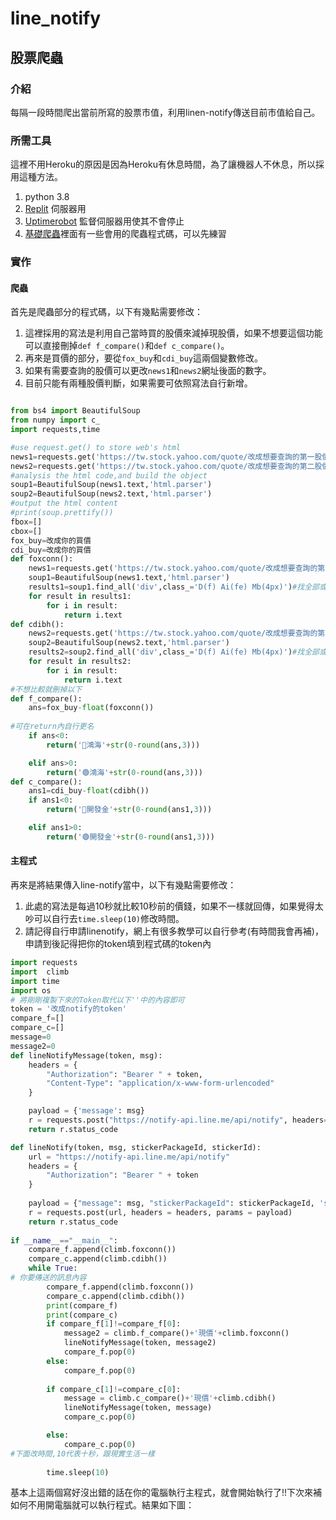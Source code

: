 # line_notify

## 股票爬蟲
### 介紹
每隔一段時間爬出當前所寫的股票市值，利用linen-notify傳送目前市值給自己。
### 所需工具
這裡不用Heroku的原因是因為Heroku有休息時間，為了讓機器人不休息，所以採用這種方法。
1. python 3.8
2. [Replit](https://replit.com/~) 伺服器用
3. [Uptimerobot](https://uptimerobot.com/dashboard#mainDashboard) 監督伺服器用使其不會停止
4. [基礎爬蟲](https://github.com/syuan0327/Web-Scrapying/blob/main/beautifulsoup/beautifulsoup.md)裡面有一些會用的爬蟲程式碼，可以先練習

### 實作
#### 爬蟲
首先是爬蟲部分的程式碼，以下有幾點需要修改：
1.  這裡採用的寫法是利用自己當時買的股價來減掉現股價，如果不想要這個功能可以直接刪掉`def f_compare()`和`def c_compare()`。
2.  再來是買價的部分，要從`fox_buy`和`cdi_buy`這兩個變數修改。
3.  如果有需要查詢的股價可以更改`news1`和`news2`網址後面的數字。
4.  目前只能有兩種股價判斷，如果需要可依照寫法自行新增。
```python

from bs4 import BeautifulSoup
from numpy import c_
import requests,time

#use request.get() to store web's html
news1=requests.get('https://tw.stock.yahoo.com/quote/改成想要查詢的第一股價號碼.TW')
news2=requests.get('https://tw.stock.yahoo.com/quote/改成想要查詢的第二股價號碼.TW')
#analysis the html code,and build the object
soup1=BeautifulSoup(news1.text,'html.parser')
soup2=BeautifulSoup(news2.text,'html.parser')
#output the html content
#print(soup.prettify())
fbox=[]
cbox=[]
fox_buy=改成你的買價
cdi_buy=改成你的買價
def foxconn():
    news1=requests.get('https://tw.stock.yahoo.com/quote/改成想要查詢的第一股價號碼.TW')
    soup1=BeautifulSoup(news1.text,'html.parser')
    results1=soup1.find_all('div',class_='D(f) Ai(fe) Mb(4px)')#找全部或限制數量
    for result in results1:
        for i in result:
            return i.text
def cdibh():
    news2=requests.get('https://tw.stock.yahoo.com/quote/改成想要查詢的第二股價號碼.TW')
    soup2=BeautifulSoup(news2.text,'html.parser')
    results2=soup2.find_all('div',class_='D(f) Ai(fe) Mb(4px)')#找全部或限制數量
    for result in results2:
        for i in result:
            return i.text
#不想比較就刪掉以下
def f_compare():
    ans=fox_buy-float(foxconn())
    
#可在return內自行更名    
    if ans<0:
        return('🔴鴻海'+str(0-round(ans,3)))

    elif ans>0:
        return('🟢鴻海'+str(0-round(ans,3)))
def c_compare():
    ans1=cdi_buy-float(cdibh())
    if ans1<0:
        return('🔴開發金'+str(0-round(ans1,3)))

    elif ans1>0:
        return('🟢開發金'+str(0-round(ans1,3)))

```
#### 主程式
再來是將結果傳入line-notify當中，以下有幾點需要修改：
1.  此處的寫法是每過10秒就比較10秒前的價錢，如果不一樣就回傳，如果覺得太吵可以自行去`time.sleep(10)`修改時間。
2.  請記得自行申請linenotify，網上有很多教學可以自行參考(有時間我會再補)，申請到後記得把你的token填到程式碼的token內


```python
import requests
import  climb
import time
import os
# 將剛剛複製下來的Token取代以下''中的內容即可 
token = '改成notify的token'
compare_f=[]
compare_c=[]
message=0
message2=0
def lineNotifyMessage(token, msg):
    headers = {
        "Authorization": "Bearer " + token,
        "Content-Type": "application/x-www-form-urlencoded"
    }

    payload = {'message': msg}
    r = requests.post("https://notify-api.line.me/api/notify", headers=headers, params=payload)
    return r.status_code

def lineNotify(token, msg, stickerPackageId, stickerId):
    url = "https://notify-api.line.me/api/notify"
    headers = {
        "Authorization": "Bearer " + token
    }
   
    payload = {"message": msg, "stickerPackageId": stickerPackageId, 'stickerId': stickerId}
    r = requests.post(url, headers = headers, params = payload)
    return r.status_code
 
if __name__=="__main__":
    compare_f.append(climb.foxconn())
    compare_c.append(climb.cdibh())
    while True:   
# 你要傳送的訊息內容
        compare_f.append(climb.foxconn())
        compare_c.append(climb.cdibh())
        print(compare_f)
        print(compare_c)
        if compare_f[1]!=compare_f[0]:
            message2 = climb.f_compare()+'現價'+climb.foxconn()
            lineNotifyMessage(token, message2)
            compare_f.pop(0)
        else:
            compare_f.pop(0)
            
        if compare_c[1]!=compare_c[0]:
            message = climb.c_compare()+'現價'+climb.cdibh()
            lineNotifyMessage(token, message)
            compare_c.pop(0)

        else:
            compare_c.pop(0)
#下面改時間,10代表十秒，跟現實生活一樣  
       
        time.sleep(10)


```
基本上這兩個寫好沒出錯的話在你的電腦執行主程式，就會開始執行了!!下次來補如何不用開電腦就可以執行程式。結果如下圖：
<img src=''>
